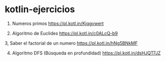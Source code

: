 # kotlin-ejercicios

1. Numeros primos
https://pl.kotl.in/Kjqgvwert

2. Algoritmo de Euclides
https://pl.kotl.in/c0ALcQ-b9

3, Saber el factorial de un numero
https://pl.kotl.in/hNg5BNkMF

4. Algoritmo DFS (Búsqueda en profundidad)
https://pl.kotl.in/dsHJQT7JZ
